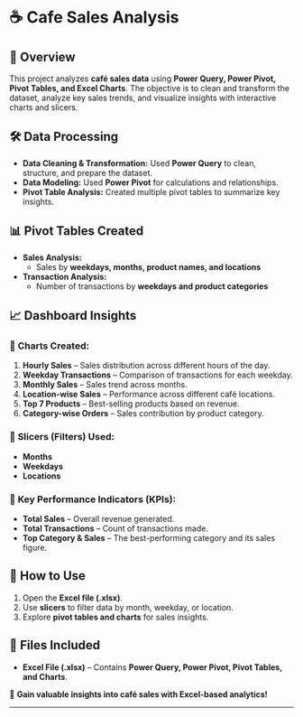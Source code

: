 # ☕ Cafe Sales Analysis  

## 📌 Overview  
This project analyzes **café sales data** using **Power Query, Power Pivot, Pivot Tables, and Excel Charts**. The objective is to clean and transform the dataset, analyze key sales trends, and visualize insights with interactive charts and slicers.  

## 🛠 Data Processing  
- **Data Cleaning & Transformation:** Used **Power Query** to clean, structure, and prepare the dataset.  
- **Data Modeling:** Used **Power Pivot** for calculations and relationships.  
- **Pivot Table Analysis:** Created multiple pivot tables to summarize key insights.  

## 📊 Pivot Tables Created  
- **Sales Analysis:**  
  - Sales by **weekdays, months, product names, and locations**  
- **Transaction Analysis:**  
  - Number of transactions by **weekdays and product categories**  

## 📈 Dashboard Insights  
### 🔹 **Charts Created:**  
1. **Hourly Sales** – Sales distribution across different hours of the day.  
2. **Weekday Transactions** – Comparison of transactions for each weekday.  
3. **Monthly Sales** – Sales trend across months.  
4. **Location-wise Sales** – Performance across different café locations.  
5. **Top 7 Products** – Best-selling products based on revenue.  
6. **Category-wise Orders** – Sales contribution by product category.  

### 🔹 **Slicers (Filters) Used:**  
- **Months**  
- **Weekdays**  
- **Locations**  

### 🔹 **Key Performance Indicators (KPIs):**  
- **Total Sales** – Overall revenue generated.  
- **Total Transactions** – Count of transactions made.  
- **Top Category & Sales** – The best-performing category and its sales figure.  

## 🚀 How to Use  
1. Open the **Excel file (.xlsx)**.  
2. Use **slicers** to filter data by month, weekday, or location.  
3. Explore **pivot tables and charts** for sales insights.  

## 📂 Files Included  
- **Excel File (.xlsx)** – Contains **Power Query, Power Pivot, Pivot Tables, and Charts**.  

📢 **Gain valuable insights into café sales with Excel-based analytics!**  

---
